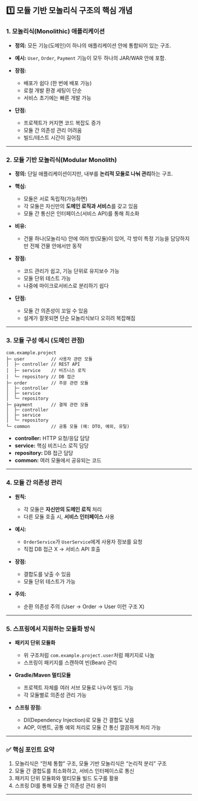<h2 id="1️⃣-모듈-기반-모놀리식-구조의-핵심-개념"><strong>1️⃣ 모듈 기반 모놀리식 구조의 핵심 개념</strong></h2>
<h3 id="1-모놀리식monolithic-애플리케이션">1. 모놀리식(Monolithic) 애플리케이션</h3>
<ul>
<li><p><strong>정의:</strong>
모든 기능(도메인)이 하나의 애플리케이션 안에 통합되어 있는 구조.</p>
</li>
<li><p><strong>예시:</strong>
<code>User</code>, <code>Order</code>, <code>Payment</code> 기능이 모두 하나의 JAR/WAR 안에 포함.</p>
</li>
<li><p><strong>장점:</strong></p>
<ul>
<li>배포가 쉽다 (한 번에 배포 가능)</li>
<li>로컬 개발 환경 세팅이 단순</li>
<li>서비스 초기에는 빠른 개발 가능</li>
</ul>
</li>
<li><p><strong>단점:</strong></p>
<ul>
<li>프로젝트가 커지면 코드 복잡도 증가</li>
<li>모듈 간 의존성 관리 어려움</li>
<li>빌드/테스트 시간이 길어짐</li>
</ul>
</li>
</ul>
<hr />
<h3 id="2-모듈-기반-모놀리식modular-monolith">2. 모듈 기반 모놀리식(Modular Monolith)</h3>
<ul>
<li><p><strong>정의:</strong>
단일 애플리케이션이지만, 내부를 <strong>논리적 모듈로 나눠 관리</strong>하는 구조.</p>
</li>
<li><p><strong>핵심:</strong></p>
<ul>
<li>모듈은 서로 독립적(가능하면)</li>
<li>각 모듈은 자신만의 <strong>도메인 로직과 서비스</strong>를 갖고 있음</li>
<li>모듈 간 통신은 인터페이스(서비스 API)를 통해 최소화</li>
</ul>
</li>
<li><p><strong>비유:</strong></p>
<ul>
<li>건물 하나(모놀리식) 안에 여러 방(모듈)이 있어, 각 방이 특정 기능을 담당하지만 전체 건물 안에서만 동작</li>
</ul>
</li>
<li><p><strong>장점:</strong></p>
<ul>
<li>코드 관리가 쉽고, 기능 단위로 유지보수 가능</li>
<li>모듈 단위 테스트 가능</li>
<li>나중에 마이크로서비스로 분리하기 쉽다</li>
</ul>
</li>
<li><p><strong>단점:</strong></p>
<ul>
<li>모듈 간 의존성이 꼬일 수 있음</li>
<li>설계가 잘못되면 단순 모놀리식보다 오히려 복잡해짐</li>
</ul>
</li>
</ul>
<hr />
<h3 id="3-모듈-구성-예시-도메인-관점">3. 모듈 구성 예시 (도메인 관점)</h3>
<pre><code>com.example.project
├─ user          // 사용자 관련 모듈
│  ├─ controller // REST API
│  ├─ service    // 비즈니스 로직
│  └─ repository // DB 접근
├─ order         // 주문 관련 모듈
│  ├─ controller
│  ├─ service
│  └─ repository
├─ payment       // 결제 관련 모듈
│  ├─ controller
│  ├─ service
│  └─ repository
└─ common        // 공통 모듈 (예: DTO, 예외, 유틸)</code></pre><ul>
<li><strong>controller:</strong> HTTP 요청/응답 담당</li>
<li><strong>service:</strong> 핵심 비즈니스 로직 담당</li>
<li><strong>repository:</strong> DB 접근 담당</li>
<li><strong>common:</strong> 여러 모듈에서 공유되는 코드</li>
</ul>
<hr />
<h3 id="4-모듈-간-의존성-관리">4. 모듈 간 의존성 관리</h3>
<ul>
<li><p><strong>원칙:</strong></p>
<ul>
<li>각 모듈은 <strong>자신만의 도메인 로직</strong> 처리</li>
<li>다른 모듈 호출 시, <strong>서비스 인터페이스</strong> 사용</li>
</ul>
</li>
<li><p><strong>예시:</strong></p>
<ul>
<li><code>OrderService</code>가 <code>UserService</code>에게 사용자 정보를 요청</li>
<li>직접 DB 접근 X → 서비스 API 호출</li>
</ul>
</li>
<li><p><strong>장점:</strong></p>
<ul>
<li>결합도를 낮출 수 있음</li>
<li>모듈 단위 테스트가 가능</li>
</ul>
</li>
<li><p><strong>주의:</strong></p>
<ul>
<li>순환 의존성 주의 (User → Order → User 이런 구조 X)</li>
</ul>
</li>
</ul>
<hr />
<h3 id="5-스프링에서-지원하는-모듈화-방식">5. 스프링에서 지원하는 모듈화 방식</h3>
<ul>
<li><p><strong>패키지 단위 모듈화</strong></p>
<ul>
<li>위 구조처럼 <code>com.example.project.user</code>처럼 패키지로 나눔</li>
<li>스프링이 패키지를 스캔하여 빈(Bean) 관리</li>
</ul>
</li>
<li><p><strong>Gradle/Maven 멀티모듈</strong></p>
<ul>
<li>프로젝트 자체를 여러 서브 모듈로 나누어 빌드 가능</li>
<li>각 모듈별로 의존성 관리 가능</li>
</ul>
</li>
<li><p><strong>스프링 장점:</strong></p>
<ul>
<li>DI(Dependency Injection)로 모듈 간 결합도 낮음</li>
<li>AOP, 이벤트, 공통 예외 처리로 모듈 간 통신 깔끔하게 처리 가능</li>
</ul>
</li>
</ul>
<hr />
<h3 id="✅-핵심-포인트-요약">✅ <strong>핵심 포인트 요약</strong></h3>
<ol>
<li>모놀리식은 “전체 통합” 구조, 모듈 기반 모놀리식은 “논리적 분리” 구조</li>
<li>모듈 간 결합도를 최소화하고, 서비스 인터페이스로 통신</li>
<li>패키지 단위 모듈화와 멀티모듈 빌드 도구를 활용</li>
<li>스프링 DI를 통해 모듈 간 의존성 관리 용이</li>
</ol>
<hr />